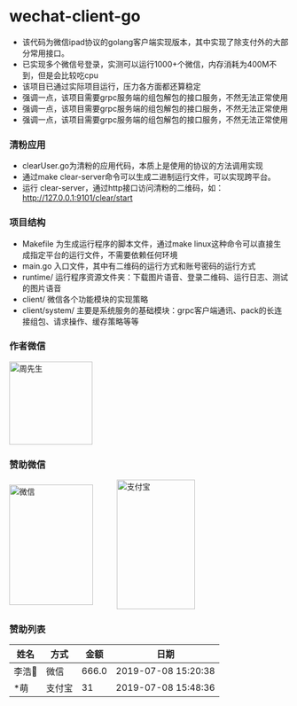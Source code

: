 # wechat-client-go
- 该代码为微信ipad协议的golang客户端实现版本，其中实现了除支付外的大部分常用接口。
- 已实现多个微信号登录，实测可以运行1000+个微信，内存消耗为400M不到，但是会比较吃cpu
- 该项目已通过实际项目运行，压力各方面都还算稳定
- 强调一点，该项目需要grpc服务端的组包解包的接口服务，不然无法正常使用
- 强调一点，该项目需要grpc服务端的组包解包的接口服务，不然无法正常使用
- 强调一点，该项目需要grpc服务端的组包解包的接口服务，不然无法正常使用

### 清粉应用
- clearUser.go为清粉的应用代码，本质上是使用的协议的方法调用实现
- 通过make clear-server命令可以生成二进制运行文件，可以实现跨平台。
- 运行 clear-server，通过http接口访问清粉的二维码，如：http://127.0.0.1:9101/clear/start

### 项目结构
- Makefile 为生成运行程序的脚本文件，通过make linux这种命令可以直接生成指定平台的运行文件，不需要依赖任何环境
- main.go 入口文件，其中有二维码的运行方式和账号密码的运行方式
- runtime/ 运行程序资源文件夹：下载图片语音、登录二维码、运行日志、测试的图片语音
- client/ 微信各个功能模块的实现策略
- client/system/ 主要是系统服务的基础模块：grpc客户端通讯、pack的长连接组包、请求操作、缓存策略等等

### 作者微信
 <img src="https://user-images.githubusercontent.com/15431129/60790819-f0e0b200-a194-11e9-9565-5f6f42dec26c.jpg" width = "150" height = "150" alt="周先生" align=center />

### 赞助微信
<img src="https://user-images.githubusercontent.com/15431129/60791074-79f7e900-a195-11e9-85ff-f6647482b0a4.jpg" width = "151" height = "217" alt="微信" align=center />&nbsp;&nbsp;&nbsp;&nbsp;&nbsp;&nbsp;&nbsp;&nbsp;&nbsp;&nbsp;&nbsp;<img src="https://user-images.githubusercontent.com/15431129/60791166-a6136a00-a195-11e9-92c7-f64fa9c28d79.jpg" width = "141" height = "234" alt="支付宝" align=center />


### 赞助列表

| 姓名 | 方式 | 金额 | 日期 |
| --- | --- | --- | --- |
| 李浩🦶 | 微信 | 666.0 | 2019-07-08 15:20:38 |
| \*萌 | 支付宝 | 31 | 2019-07-08 15:48:36 |
